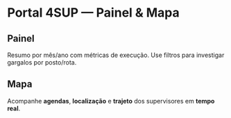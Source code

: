 # Portal 4SUP — Painel & Mapa

## Painel
Resumo por mês/ano com métricas de execução. Use filtros para investigar gargalos por posto/rota.

## Mapa
Acompanhe **agendas**, **localização** e **trajeto** dos supervisores em **tempo real**.

